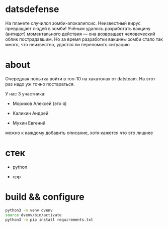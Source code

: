 # datsdefense

На планете случился зомби-апокалипсис. Неизвестный вирус превращает людей в зомби! Учёным удалось разработать вакцину (антидот) моментального действия — она возвращает человеческий облик пострадавшим. Но за время разработки вакцины зомби стало так много, что неизвестно, удастся ли переломить ситуацию

# about

Очередная попытка войти в топ-10 на хакатонах от datsteam. На этот раз надо уж точно постараться.

У нас 3 участника:

- Мориков Алексей (это я)

- Каликин Андрей

- Мухин Евгений

можно к каждому добавить описание, хотя кажется что это лишнее

# стек

- python

- cpp

# build && configure

```bash
python3 -m venv dvenv
source dvenv/bin/activate
python3 -m pip install requirements.txt
```


